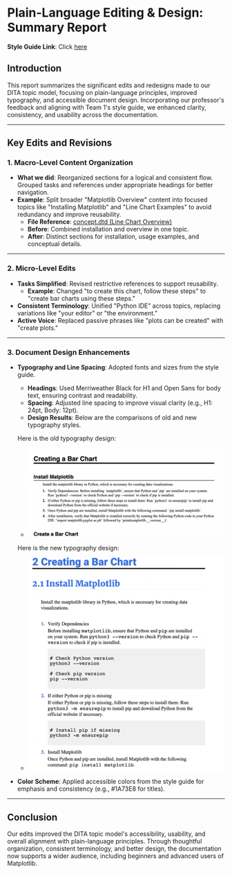 # Plain-Language Editing & Design: Summary Report

**Style Guide Link**: Click [here](https://docs.google.com/document/d/1Q8XRPrM_-H2_BOacPWCw6Eqkz1ZGZgtgM3Z_CNErIck/edit?usp=sharing)

## Introduction
This report summarizes the significant edits and redesigns made to our DITA topic model, focusing on plain-language principles, improved typography, and accessible document design. Incorporating our professor's feedback and aligning with Team 1's style guide, we enhanced clarity, consistency, and usability across the documentation.

---

## Key Edits and Revisions

### 1. **Macro-Level Content Organization**
- **What we did**: Reorganized sections for a logical and consistent flow. Grouped tasks and references under appropriate headings for better navigation.
- **Example**: Split broader "Matplotlib Overview" content into focused topics like "Installing Matplotlib" and "Line Chart Examples" to avoid redundancy and improve reusability.
  - **File Reference**: [concept.dtd (Line Chart Overview)](https://github.com/ENG517/Topic-Model-1/blob/main/out/bar-chart-plain-language.pdf)
  - **Before**: Combined installation and overview in one topic.
  - **After**: Distinct sections for installation, usage examples, and conceptual details.

---

### 2. **Micro-Level Edits**
- **Tasks Simplified**: Revised restrictive references to support reusability.
  - **Example**: Changed "to create this chart, follow these steps" to "create bar charts using these steps."  
- **Consistent Terminology**: Unified "Python IDE" across topics, replacing variations like "your editor" or "the environment."
- **Active Voice**: Replaced passive phrases like "plots can be created" with "create plots."

---

### 3. **Document Design Enhancements**
- **Typography and Line Spacing**: Adopted fonts and sizes from the style guide.
  - **Headings**: Used Merriweather Black for H1 and Open Sans for body text, ensuring contrast and readability.
  - **Spacing**: Adjusted line spacing to improve visual clarity (e.g., H1: 24pt, Body: 12pt).
  - **Design Results**: Below are the comparisons of old and new typography styles.

  Here is the old typography design:
  
  - ![Old Typography](./assets/images/screenshots/Old%20Typography.png)
  
  Here is the new typography design:
 
  - ![New Typography](./assets/images/screenshots/New%20Typography.png)

- **Color Scheme**: Applied accessible colors from the style guide for emphasis and consistency (e.g., #1A73E8 for titles).

---

## Conclusion
Our edits improved the DITA topic model's accessibility, usability, and overall alignment with plain-language principles. Through thoughtful organization, consistent terminology, and better design, the documentation now supports a wider audience, including beginners and advanced users of Matplotlib.